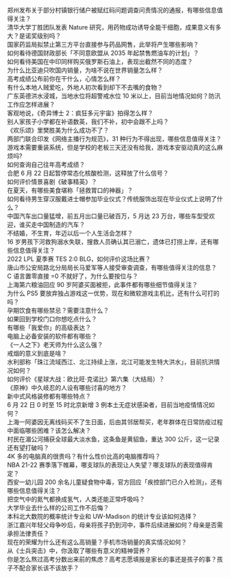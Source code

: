 郑州发布关于部分村镇银行储户被赋红码问题调查问责情况的通报，有哪些信息值得关注？  
清华大学丁胜团队发表 Nature 研究，用药物成功诱导全能干细胞，成果意义有多大？是诺奖级别吗？  
国家药监局拟禁止第三方平台直接参与药品网售，此举将产生哪些影响？  
如何看待德国财政部长「不同意欧盟从 2035 年起禁售燃油车的计划」？  
如何看待美国在中印同样购买俄罗斯石油上，表现出截然不同的态度？  
为什么比亚迪只吹国内销量，为啥不说在世界销量怎么样？  
高考成绩公布前你在干什么，心情怎么样？  
有什么本地人贼爱吃，外地人初次看到却下不去嘴的食物？  
广东英德洪水浸城，当地水位将超警戒水位 10 米以上，目前当地情况如何？防汛工作应怎样进展？  
客观地说，《奇异博士 2：疯狂多元宇宙》拍得怎么样？  
别人家孩子小学都在补语数英，我们不补，初中会跟不上吗？  
《欢乐颂》里樊胜美为什么成功不了？  
两部门联合印发《网络主播行为规范》，31 种行为不得出现，哪些信息值得关注？  
游戏本需要重装系统，但是学校的老板三天还没有给我，游戏本安驱动真的这么麻烦吗?  
如何查询自己往年高考成绩？  
合肥 6 月 22 日起暂停常态化核酸检测，这释放了什么信号？  
如何评价情景喜剧《破事精英》？  
在夏天，有哪些美食堪称「拯救胃口的神器」？  
如何看待男生穿汉服戴进士帽参加毕业仪式？传统服饰出现在毕业仪式上说明了什么？  
中国汽车出口量猛增，前五月出口量已破百万，5 月达 23 万台，哪些车型受欢迎，谁买走中国制造的汽车？  
不结婚，不生育，年迈以后一个人生活会怎样？  
16 岁男孩下河救狗溺水失联，搜救人员确认其已溺亡，遗体已打捞上岸，还有哪些信息值得关注？  
2022 LPL 夏季赛 TES 2:0 BLG，如何评价这场比赛？  
唐山市公安局路北分局局长马爱军等人接受审查调查，有哪些值得关注的信息？  
C 语言置零直接 =0 不就好了，为什么要按位与？  
上海第六粮油回应 90 岁阿婆买面被拒，此事件都有哪些细节值得关注？  
为什么 PS5 要放弃独占游戏这一优势，现在和微软游戏主机比，还有什么可打的吗？  
孕期饮食有哪些禁忌？需要注意什么？  
如果回到学校门口你想吃点什么？  
有哪些「我爱你」的高级表达？  
电脑上必备安装的软件都有哪些？  
《一人之下》老天师为什么这么强？  
戒烟的意义到底是啥？  
水利部称「珠江流域西江、北江持续上涨，北江可能发生特大洪水」，目前抗洪情况如何？  
如何评价《星球大战：欧比旺·克诺比》第六集（大结局）？  
《原神》中久岐忍的人设有哪些讨喜的地方？  
新中式风格装修都有哪些特点？  
6 月 22 日 0 时至 15 时北京新增 3 例本土无症状感染者，目前当地疫情情况如何？  
上海一阿婆因无离线码买不了生日面，后由其邻居帮买，老年群体在日常防疫过程中面临哪些困难？该怎么解决？  
村民在湄公河捕获全球最大淡水鱼，这条鱼是黄貂鱼，重达 300 公斤，这一记录还有望打破吗？  
4K 多的电脑真的很贵吗？有什么性价比高的电脑推荐吗？  
NBA 21-22 赛季落下帷幕，哪支球队的表现让人失望？哪支球队的表现值得肯定？  
西安一幼儿园 200 余名儿童疑食物中毒，官方回应「疾控部门已介入检测」，还有哪些信息值得关注？  
把空气中的氮气都换成氢气，人类还能正常呼吸吗？  
大学毕业去什么样的公司工作不后悔？  
本科北大数院的概率统计专业和 UW-Madison 的统计专业该如何选择？  
浙江嘉兴年轻父母争吵后，母亲将孩子扔到河中，事件后续进展如何？母亲是否需承担法律责任？  
现在的荣耀为什么还有这么高销量？手机市场销量的真实情况如何？  
从《士兵突击》中，你汲取了哪些有意义的精神营养？  
你是怎么熬过高考分数出来前的焦虑？高考志愿填报是家长的事还是孩子的事？孩子不配合家长该不该放手？  
